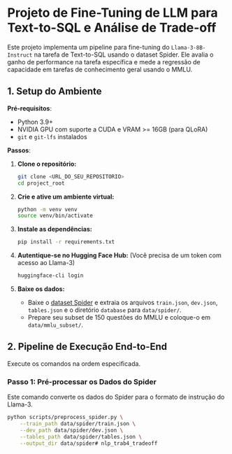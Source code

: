 # Projeto de Fine-Tuning de LLM para Text-to-SQL e Análise de Trade-off

Este projeto implementa um pipeline para fine-tuning do `Llama-3-8B-Instruct` na tarefa de Text-to-SQL usando o dataset Spider. Ele avalia o ganho de performance na tarefa específica e mede a regressão de capacidade em tarefas de conhecimento geral usando o MMLU.

## 1. Setup do Ambiente

**Pré-requisitos**:
- Python 3.9+
- NVIDIA GPU com suporte a CUDA e VRAM >= 16GB (para QLoRA)
- `git` e `git-lfs` instalados

**Passos**:

1.  **Clone o repositório:**
    ```bash
    git clone <URL_DO_SEU_REPOSITORIO>
    cd project_root
    ```

2.  **Crie e ative um ambiente virtual:**
    ```bash
    python -m venv venv
    source venv/bin/activate
    ```

3.  **Instale as dependências:**
    ```bash
    pip install -r requirements.txt
    ```

4.  **Autentique-se no Hugging Face Hub:**
    (Você precisa de um token com acesso ao Llama-3)
    ```bash
    huggingface-cli login
    ```

5.  **Baixe os dados:**
    - Baixe o [dataset Spider](https://yale-lily.github.io/spider) e extraia os arquivos `train.json`, `dev.json`, `tables.json` e o diretório `database` para `data/spider/`.
    - Prepare seu subset de 150 questões do MMLU e coloque-o em `data/mmlu_subset/`.

## 2. Pipeline de Execução End-to-End

Execute os comandos na ordem especificada.

### Passo 1: Pré-processar os Dados do Spider

Este comando converte os dados do Spider para o formato de instrução do Llama-3.

```bash
python scripts/preprocess_spider.py \
    --train_path data/spider/train.json \
    --dev_path data/spider/dev.json \
    --tables_path data/spider/tables.json \
    --output_dir data/spider# nlp_trab4_tradeoff

